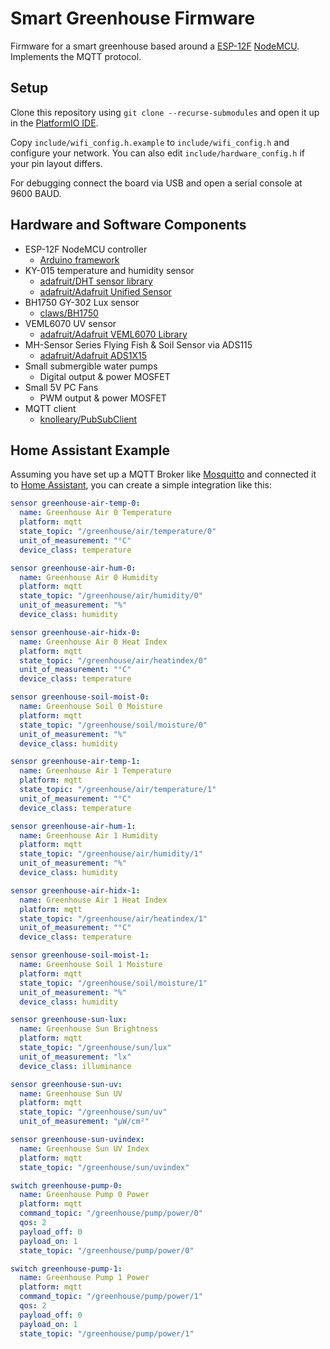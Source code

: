 # Smart Greenhouse Firmware
Firmware for a smart greenhouse based around a [ESP-12F](https://www.espressif.com/) [NodeMCU](https://www.nodemcu.com/index_en.html). Implements the MQTT protocol.

## Setup

Clone this repository using `git clone --recurse-submodules` and open it up in the [PlatformIO IDE](https://platformio.org/).

Copy `include/wifi_config.h.example` to `include/wifi_config.h` and configure your network. You can also edit `include/hardware_config.h` if your pin layout differs.

For debugging connect the board via USB and open a serial console at 9600 BAUD.

## Hardware and Software Components
 - ESP-12F NodeMCU controller
   - [Arduino framework](https://www.arduino.cc/)
 - KY-015 temperature and humidity sensor
   - [adafruit/DHT sensor library](https://platformio.org/lib/show/19/DHT%20sensor%20library)
   - [adafruit/Adafruit Unified Sensor](https://platformio.org/lib/show/31/Adafruit%20Unified%20Sensor)
 - BH1750 GY-302 Lux sensor
   - [claws/BH1750](https://platformio.org/lib/show/439/BH1750)
 - VEML6070 UV sensor
   - [adafruit/Adafruit VEML6070 Library](https://platformio.org/lib/show/2929/Adafruit%20VEML6070%20Library)
 - MH-Sensor Series Flying Fish & Soil Sensor via ADS115
   - [adafruit/Adafruit ADS1X15](https://platformio.org/lib/show/342/Adafruit%20ADS1X15)
 - Small submergible water pumps
   - Digital output & power MOSFET
 - Small 5V PC Fans
   - PWM output & power MOSFET
 - MQTT client
   - [knolleary/PubSubClient](https://platformio.org/lib/show/89/PubSubClient)

## Home Assistant Example

Assuming you have set up a MQTT Broker like [Mosquitto](https://mosquitto.org/) and connected it to [Home Assistant](https://www.home-assistant.io/), you can create a simple integration like this:

```yaml
sensor greenhouse-air-temp-0:
  name: Greenhouse Air 0 Temperature
  platform: mqtt
  state_topic: "/greenhouse/air/temperature/0"
  unit_of_measurement: "°C"
  device_class: temperature

sensor greenhouse-air-hum-0:
  name: Greenhouse Air 0 Humidity
  platform: mqtt
  state_topic: "/greenhouse/air/humidity/0"
  unit_of_measurement: "%"
  device_class: humidity

sensor greenhouse-air-hidx-0:
  name: Greenhouse Air 0 Heat Index
  platform: mqtt
  state_topic: "/greenhouse/air/heatindex/0"
  unit_of_measurement: "°C"
  device_class: temperature

sensor greenhouse-soil-moist-0:
  name: Greenhouse Soil 0 Moisture
  platform: mqtt
  state_topic: "/greenhouse/soil/moisture/0"
  unit_of_measurement: "%"
  device_class: humidity

sensor greenhouse-air-temp-1:
  name: Greenhouse Air 1 Temperature
  platform: mqtt
  state_topic: "/greenhouse/air/temperature/1"
  unit_of_measurement: "°C"
  device_class: temperature

sensor greenhouse-air-hum-1:
  name: Greenhouse Air 1 Humidity
  platform: mqtt
  state_topic: "/greenhouse/air/humidity/1"
  unit_of_measurement: "%"
  device_class: humidity

sensor greenhouse-air-hidx-1:
  name: Greenhouse Air 1 Heat Index
  platform: mqtt
  state_topic: "/greenhouse/air/heatindex/1"
  unit_of_measurement: "°C"
  device_class: temperature

sensor greenhouse-soil-moist-1:
  name: Greenhouse Soil 1 Moisture
  platform: mqtt
  state_topic: "/greenhouse/soil/moisture/1"
  unit_of_measurement: "%"
  device_class: humidity

sensor greenhouse-sun-lux:
  name: Greenhouse Sun Brightness
  platform: mqtt
  state_topic: "/greenhouse/sun/lux"
  unit_of_measurement: "lx"
  device_class: illuminance

sensor greenhouse-sun-uv:
  name: Greenhouse Sun UV
  platform: mqtt
  state_topic: "/greenhouse/sun/uv"
  unit_of_measurement: "μW/cm²"

sensor greenhouse-sun-uvindex:
  name: Greenhouse Sun UV Index
  platform: mqtt
  state_topic: "/greenhouse/sun/uvindex"

switch greenhouse-pump-0:
  name: Greenhouse Pump 0 Power
  platform: mqtt
  command_topic: "/greenhouse/pump/power/0"
  qos: 2
  payload_off: 0
  payload_on: 1
  state_topic: "/greenhouse/pump/power/0"

switch greenhouse-pump-1:
  name: Greenhouse Pump 1 Power
  platform: mqtt
  command_topic: "/greenhouse/pump/power/1"
  qos: 2
  payload_off: 0
  payload_on: 1
  state_topic: "/greenhouse/pump/power/1"
```